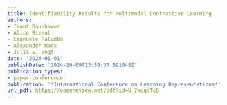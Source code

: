 ```yaml
---
title: Identifiability Results for Multimodal Contrastive Learning
authors:
- Imant Daunhawer
- Alice Bizeul
- Emanuele Palumbo
- Alexander Marx
- Julia E. Vogt
date: '2023-01-01'
publishDate: '2024-10-09T13:59:37.591048Z'
publication_types:
- paper-conference
publication: '*International Conference on Learning Representations*'
url_pdf: https://openreview.net/pdf?id=U_2kuqoTcB
---
```


